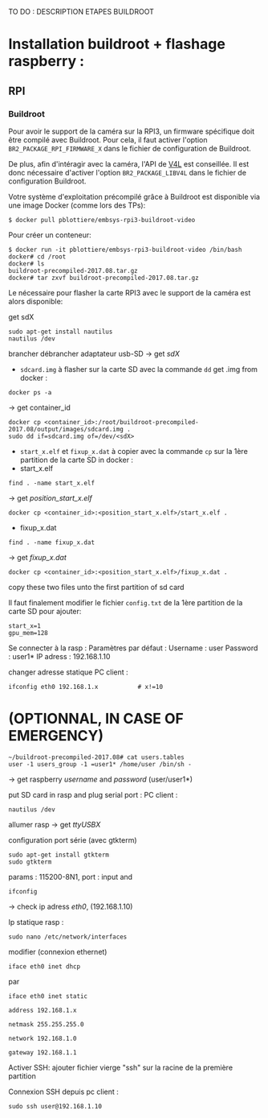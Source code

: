 TO DO : DESCRIPTION ETAPES BUILDROOT

# Installation buildroot + flashage raspberry :

## RPI

### Buildroot

Pour avoir le support de la caméra sur la RPI3, un firmware spécifique
doit être compilé avec Buildroot. Pour cela, il faut activer l'option
`BR2_PACKAGE_RPI_FIRMWARE_X` dans le fichier de configuration de Buildroot.

De plus, afin d'intéragir avec la caméra, l'API de
[V4L](https://linuxtv.org/downloads/v4l-dvb-apis/uapi/v4l/v4l2.html) est
conseillée. Il est donc nécessaire d'activer l'option `BR2_PACKAGE_LIBV4L`
dans le fichier de configuration Buildroot.

Votre système d'exploitation précompilé grâce à Buildroot est disponible
via une image Docker (comme lors des TPs):

````
$ docker pull pblottiere/embsys-rpi3-buildroot-video
````

Pour créer un conteneur:

````
$ docker run -it pblottiere/embsys-rpi3-buildroot-video /bin/bash
docker# cd /root
docker# ls
buildroot-precompiled-2017.08.tar.gz
docker# tar zxvf buildroot-precompiled-2017.08.tar.gz
````

Le nécessaire pour flasher la carte RPI3 avec le support de la caméra est
alors disponible:

get sdX
````
sudo apt-get install nautilus
nautilus /dev
````
brancher débrancher adaptateur usb-SD -> get *sdX*

- `sdcard.img` à flasher sur la carte SD avec la commande `dd`
get .img from docker :
````
docker ps -a
````
-> get container_id
````
docker cp <container_id>:/root/buildroot-precompiled-2017.08/output/images/sdcard.img .
sudo dd if=sdcard.img of=/dev/<sdX>
````

- `start_x.elf` et `fixup_x.dat` à copier avec la commande `cp` sur la 1ère
  partition de la carte SD
in docker :
- start_x.elf
````
find . -name start_x.elf
````
-> get *position_start_x.elf*
````
docker cp <container_id>:<position_start_x.elf>/start_x.elf .
````
- fixup_x.dat
````
find . -name fixup_x.dat
````
-> get *fixup_x.dat*
````
docker cp <container_id>:<position_start_x.elf>/fixup_x.dat .
````
copy these two files unto the first partition of sd card

Il faut finalement modifier le fichier `config.txt` de la 1ère partition
de la carte SD pour ajouter:

````
start_x=1
gpu_mem=128
````

Se connecter à la rasp :
Paramètres par défaut :
Username : user
Password : user1*
IP adress : 192.168.1.10

changer adresse statique PC client :

````
ifconfig eth0 192.168.1.x			# x!=10
````












# (OPTIONNAL, IN CASE OF EMERGENCY)

````
~/buildroot-precompiled-2017.08# cat users.tables
user -1 users_group -1 =user1* /home/user /bin/sh -
````
-> get raspberry *username* and *password* (user/user1*)

put SD card in rasp and plug serial port :
PC client :
````
nautilus /dev
````
allumer rasp
-> get *ttyUSBX*

configuration port série (avec gtkterm)
````
sudo apt-get install gtkterm
sudo gtkterm
````
params : 115200-8N1, port : <ttyUSBX>
input <username> and <password>

````
ifconfig
````
-> check ip adress *eth0*, (192.168.1.10)

Ip statique rasp :
````
sudo nano /etc/network/interfaces
````
modifier (connexion ethernet)
````
iface eth0 inet dhcp 
````
par
````
iface eth0 inet static
 
address 192.168.1.x
 
netmask 255.255.255.0
 
network 192.168.1.0
 
gateway 192.168.1.1
````

Activer SSH:
ajouter fichier vierge "ssh" sur la racine de la première partition

Connexion SSH depuis pc client :
````
sudo ssh user@192.168.1.10
````








 






